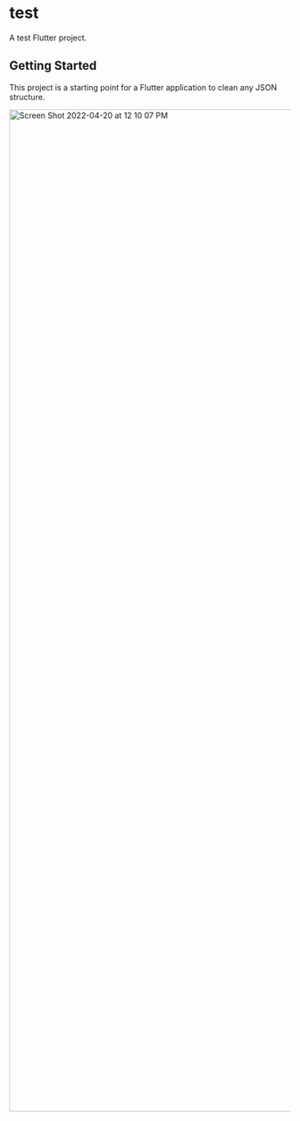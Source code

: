 # test

A test Flutter project.

## Getting Started

This project is a starting point for a Flutter application to clean any JSON structure.


<img width="1792" alt="Screen Shot 2022-04-20 at 12 10 07 PM" src="https://user-images.githubusercontent.com/46631073/164276458-b72791ff-fd12-43b7-95a2-d1347d33eed3.png">
